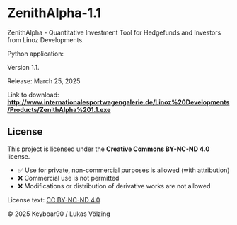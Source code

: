 # ZenithAlpha-1.1
ZenithAlpha - Quantitative Investment Tool for Hedgefunds and Investors from Linoz Developments.

Python application:

Version 1.1.

Release: March 25, 2025

Link to download:
**http://www.internationalesportwagengalerie.de/Linoz%20Developments/Products/ZenithAlpha%201.1.exe**

## License

This project is licensed under the **Creative Commons BY-NC-ND 4.0** license.

- ✅ Use for private, non-commercial purposes is allowed (with attribution)
- ❌ Commercial use is not permitted
- ❌ Modifications or distribution of derivative works are not allowed

License text: [CC BY-NC-ND 4.0](https://creativecommons.org/licenses/by-nc-nd/4.0/)

© 2025 Keyboar90 / Lukas Völzing
